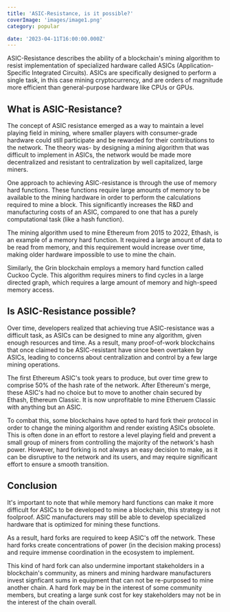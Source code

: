 ```yaml
---
title: 'ASIC-Resistance, is it possible?'
coverImage: 'images/image1.png'
category: popular

date: '2023-04-11T16:00:00.000Z'
---
```




ASIC-Resistance describes the ability of a blockchain's mining algorithm to resist implementation of specialized hardware called ASICs (Application-Specific Integrated Circuits). ASICs are specifically designed to perform a single task, in this case mining cryptocurrency, and are orders of magnitude more efficient than general-purpose hardware like CPUs or GPUs.

## What is ASIC-Resistance?
The concept of ASIC resistance emerged as a way to maintain a level playing field in mining, where smaller players with consumer-grade hardware could still participate and be rewarded for their contributions to the network. The theory was- by designing a mining algorithm that was difficult to implement in ASICs, the network would be made more decentralized and resistant to centralization by well capitalized, large miners.

One approach to achieving ASIC-resistance is through the use of memory hard functions. These functions require large amounts of memory to be available to the mining hardware in order to perform the calculations required to mine a block. This significantly increases the R&D and manufacturing costs of an ASIC, compared to one that has a purely computational task (like a hash function).

The mining algorithm used to mine Ethereum from 2015 to 2022, Ethash, is an example of a memory hard function. It required a large amount of data to be read from memory, and this requirement would increase over time, making older hardware impossible to use to mine the chain. 

Similarly, the Grin blockchain employs a memory hard function called Cuckoo Cycle. This algorithm requires miners to find cycles in a large directed graph, which requires a large amount of memory and high-speed memory access.



## Is ASIC-Resistance possible?

Over time, developers realized that achieving true ASIC-resistance was a difficult task, as ASICs can be designed to mine any algorithm, given enough resources and time. As a result, many proof-of-work blockchains that once claimed to be ASIC-resistant have since been overtaken by ASICs, leading to concerns about centralization and control by a few large mining operations. 

The first Ethereum ASIC's took years to produce, but over time grew to comprise 50% of the hash rate of the network. After Ethereum's merge, these ASIC's had no choice but to move to another chain secured by Ethash, Ethereum Classic. It is now unprofitable to mine Etheruem Classic with anything but an ASIC.

To combat this, some blockchains have opted to hard fork their protocol in order to change the mining algorithm and render existing ASICs obsolete. This is often done in an effort to restore a level playing field and prevent a small group of miners from controlling the majority of the network's hash power. However, hard forking is not always an easy decision to make, as it can be disruptive to the network and its users, and may require significant effort to ensure a smooth transition.



## Conclusion

It's important to note that while memory hard functions can make it more difficult for ASICs to be developed to mine a blockchain, this strategy is not foolproof. ASIC manufacturers may still be able to develop specialized hardware that is optimized for mining these functions.

As a result, hard forks are required to keep ASIC's off the network. These hard forks create concentrations of power (in the decision making process) and require immense coordination in the ecosystem to implement. 

This kind of hard fork can also undermine important stakeholders in a blockchain's community, as miners and mining hardware manufacturers invest signficant sums in equipment that can not be re-purposed to mine another chain. A hard fork may be in the interest of some community members, but creating a large sunk cost for key stakeholders may not be in the interest of the chain overall. 
